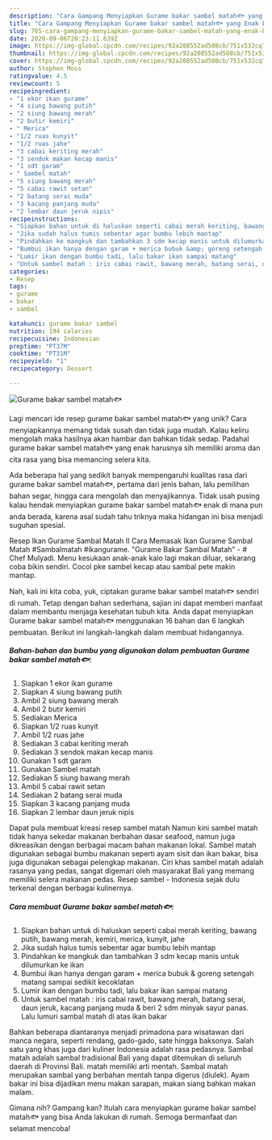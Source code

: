 ```yaml
---
description: "Cara Gampang Menyiapkan Gurame bakar sambel matah🐟 yang Enak Banget"
title: "Cara Gampang Menyiapkan Gurame bakar sambel matah🐟 yang Enak Banget"
slug: 765-cara-gampang-menyiapkan-gurame-bakar-sambel-matah-yang-enak-banget
date: 2020-09-06T20:23:11.639Z
image: https://img-global.cpcdn.com/recipes/92a208552ad508cb/751x532cq70/gurame-bakar-sambel-matah🐟-foto-resep-utama.jpg
thumbnail: https://img-global.cpcdn.com/recipes/92a208552ad508cb/751x532cq70/gurame-bakar-sambel-matah🐟-foto-resep-utama.jpg
cover: https://img-global.cpcdn.com/recipes/92a208552ad508cb/751x532cq70/gurame-bakar-sambel-matah🐟-foto-resep-utama.jpg
author: Stephen Moss
ratingvalue: 4.5
reviewcount: 5
recipeingredient:
- "1 ekor ikan gurame"
- "4 siung bawang putih"
- "2 siung bawang merah"
- "2 butir kemiri"
- " Merica"
- "1/2 ruas kunyit"
- "1/2 ruas jahe"
- "3 cabai keriting merah"
- "3 sendok makan kecap manis"
- "1 sdt garam"
- " Sambel matah"
- "5 siung bawang merah"
- "5 cabai rawit setan"
- "2 batang serai muda"
- "3 kacang panjang muda"
- "2 lembar daun jeruk nipis"
recipeinstructions:
- "Siapkan bahan untuk di haluskan seperti cabai merah keriting, bawang putih, bawang merah, kemiri, merica, kunyit, jahe"
- "Jika sudah halus tumis sebentar agar bumbu lebih mantap"
- "Pindahkan ke mangkuk dan tambahkan 3 sdm kecap manis untuk dilumurkan ke ikan"
- "Bumbui ikan hanya dengan garam + merica bubuk &amp; goreng setengah matang sampai sedikit kecoklatan"
- "Lumir ikan dengan bumbu tadi, lalu bakar ikan sampai matang"
- "Untuk sambel matah : iris cabai rawit, bawang merah, batang serai, daun jeruk, kacang panjang muda &amp; beri 2 sdm minyak sayur panas. Lalu lumuri sambal matah di atas ikan bakar"
categories:
- Resep
tags:
- gurame
- bakar
- sambel

katakunci: gurame bakar sambel 
nutrition: 194 calories
recipecuisine: Indonesian
preptime: "PT37M"
cooktime: "PT31M"
recipeyield: "1"
recipecategory: Dessert

---
```



![Gurame bakar sambel matah🐟](https://img-global.cpcdn.com/recipes/92a208552ad508cb/751x532cq70/gurame-bakar-sambel-matah🐟-foto-resep-utama.jpg)

Lagi mencari ide resep gurame bakar sambel matah🐟 yang unik? Cara menyiapkannya memang tidak susah dan tidak juga mudah. Kalau keliru mengolah maka hasilnya akan hambar dan bahkan tidak sedap. Padahal gurame bakar sambel matah🐟 yang enak harusnya sih memiliki aroma dan cita rasa yang bisa memancing selera kita.

Ada beberapa hal yang sedikit banyak mempengaruhi kualitas rasa dari gurame bakar sambel matah🐟, pertama dari jenis bahan, lalu pemilihan bahan segar, hingga cara mengolah dan menyajikannya. Tidak usah pusing kalau hendak menyiapkan gurame bakar sambel matah🐟 enak di mana pun anda berada, karena asal sudah tahu triknya maka hidangan ini bisa menjadi suguhan spesial.

Resep Ikan Gurame Sambal Matah II Cara Memasak Ikan Gurame Sambal Matah #Sambalmatah #ikangurame. &#34;Gurame Bakar Sambal Matah&#34; - # Chef Mulyadi. Menu kesukaan anak-anak kalo lagi makan diluar, sekarang coba bikin sendiri. Cocol pke sambel kecap atau sambal pete makin mantap.


Nah, kali ini kita coba, yuk, ciptakan gurame bakar sambel matah🐟 sendiri di rumah. Tetap dengan bahan sederhana, sajian ini dapat memberi manfaat dalam membantu menjaga kesehatan tubuh kita. Anda dapat menyiapkan Gurame bakar sambel matah🐟 menggunakan 16 bahan dan 6 langkah pembuatan. Berikut ini langkah-langkah dalam membuat hidangannya.

<!--inarticleads1-->

##### Bahan-bahan dan bumbu yang digunakan dalam pembuatan Gurame bakar sambel matah🐟:

1. Siapkan 1 ekor ikan gurame
1. Siapkan 4 siung bawang putih
1. Ambil 2 siung bawang merah
1. Ambil 2 butir kemiri
1. Sediakan  Merica
1. Siapkan 1/2 ruas kunyit
1. Ambil 1/2 ruas jahe
1. Sediakan 3 cabai keriting merah
1. Sediakan 3 sendok makan kecap manis
1. Gunakan 1 sdt garam
1. Gunakan  Sambel matah
1. Sediakan 5 siung bawang merah
1. Ambil 5 cabai rawit setan
1. Sediakan 2 batang serai muda
1. Siapkan 3 kacang panjang muda
1. Siapkan 2 lembar daun jeruk nipis


Dapat pula membuat kreasi resep sambel matah Namun kini sambel matah tidak hanya sekedar makanan berbahan dasar seafood, namun juga dikreasikan dengan berbagai macam bahan makanan lokal. Sambel matah digunakan sebagai bumbu makanan seperti ayam sisit dan ikan bakar, bisa juga digunakan sebagai pelengkap makanan. Ciri khas sambel matah adalah rasanya yang pedas, sangat digemari oleh masyarakat Bali yang memang memiliki selera makanan pedas. Resep sambel - Indonesia sejak dulu terkenal dengan berbagai kulinernya. 

<!--inarticleads2-->

##### Cara membuat Gurame bakar sambel matah🐟:

1. Siapkan bahan untuk di haluskan seperti cabai merah keriting, bawang putih, bawang merah, kemiri, merica, kunyit, jahe
1. Jika sudah halus tumis sebentar agar bumbu lebih mantap
1. Pindahkan ke mangkuk dan tambahkan 3 sdm kecap manis untuk dilumurkan ke ikan
1. Bumbui ikan hanya dengan garam + merica bubuk &amp; goreng setengah matang sampai sedikit kecoklatan
1. Lumir ikan dengan bumbu tadi, lalu bakar ikan sampai matang
1. Untuk sambel matah : iris cabai rawit, bawang merah, batang serai, daun jeruk, kacang panjang muda &amp; beri 2 sdm minyak sayur panas. Lalu lumuri sambal matah di atas ikan bakar


Bahkan beberapa diantaranya menjadi primadona para wisatawan dari manca negara, seperti rendang, gado-gado, sate hingga baksonya. Salah satu yang khas juga dari kuliner Indonesia adalah rasa pedasnya. Sambal matah adalah sambal tradisional Bali yang dapat ditemukan di seluruh daerah di Provinsi Bali. matah memiliki arti mentah. Sambal matah merupakan sambal yang berbahan mentah tanpa digerus (diulek). Ayam bakar ini bisa dijadikan menu makan sarapan, makan siang bahkan makan malam. 

Gimana nih? Gampang kan? Itulah cara menyiapkan gurame bakar sambel matah🐟 yang bisa Anda lakukan di rumah. Semoga bermanfaat dan selamat mencoba!
